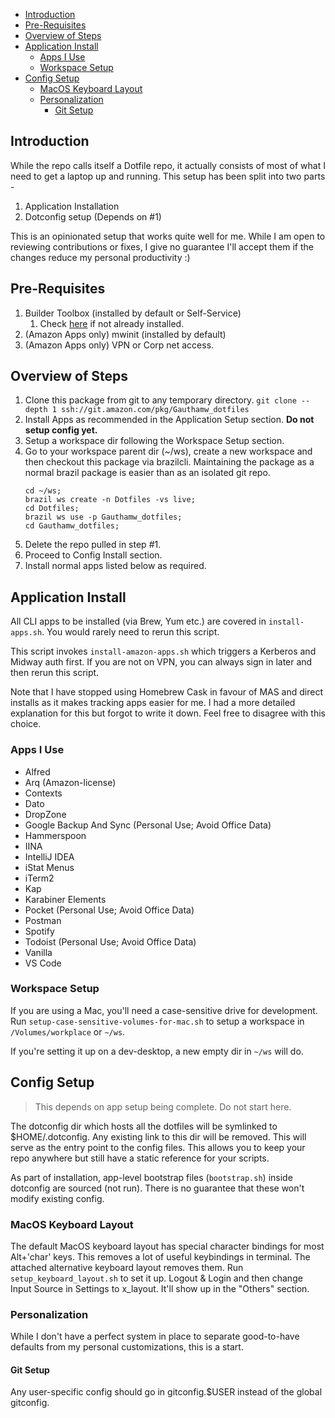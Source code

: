 - [Introduction](#introduction)
- [Pre-Requisites](#pre-requisites)
- [Overview of Steps](#overview-of-steps)
- [Application Install](#application-install)
  - [Apps I Use](#apps-i-use)
  - [Workspace Setup](#workspace-setup)
- [Config Setup](#config-setup)
  - [MacOS Keyboard Layout](#macos-keyboard-layout)
  - [Personalization](#personalization)
    - [Git Setup](#git-setup)

## Introduction
While the repo calls itself a Dotfile repo, it actually consists of most of what I need to get a laptop up and running. This setup has been split into two parts -
1. Application Installation
2. Dotconfig setup (Depends on #1)

This is an opinionated setup that works quite well for me. While I am open to reviewing contributions or fixes, I give no guarantee I'll accept them if the changes reduce my personal productivity :)

## Pre-Requisites
1. Builder Toolbox (installed by default or Self-Service)
   1. Check [here](https://builderhub.corp.amazon.com/docs/builder-toolbox/user-guide/getting-started.html) if not already installed.
2. (Amazon Apps only) mwinit (installed by default)
3. (Amazon Apps only) VPN or Corp net access.

## Overview of Steps
1. Clone this package from git to any temporary directory. `git clone --depth 1 ssh://git.amazon.com/pkg/Gauthamw_dotfiles`
2. Install Apps as recommended in the Application Setup section. **Do not setup config yet.**
3. Setup a workspace dir following the Workspace Setup section.
4. Go to your workspace parent dir (~/ws), create a new workspace and then checkout this package via brazilcli. Maintaining the package as a normal brazil package is easier than as an isolated git repo.
    ```
    cd ~/ws;
    brazil ws create -n Dotfiles -vs live;
    cd Dotfiles;
    brazil ws use -p Gauthamw_dotfiles;
    cd Gauthamw_dotfiles;
    ```
5. Delete the repo pulled in step #1.
6. Proceed to Config Install section.
7. Install normal apps listed below as required.

## Application Install
All CLI apps to be installed (via Brew, Yum etc.) are covered in `install-apps.sh`. You would rarely need to rerun this script.

This script invokes `install-amazon-apps.sh` which triggers a Kerberos and Midway auth first. If you are not on VPN, you can always sign in later and then rerun this script.

Note that I have stopped using Homebrew Cask in favour of MAS and direct installs as it makes tracking apps easier for me. I had a more detailed explanation for this but forgot to write it down. Feel free to disagree with this choice.

### Apps I Use
- Alfred
- Arq (Amazon-license)
- Contexts
- Dato
- DropZone
- Google Backup And Sync (Personal Use; Avoid Office Data)
- Hammerspoon
- IINA
- IntelliJ IDEA
- iStat Menus
- iTerm2
- Kap
- Karabiner Elements
- Pocket (Personal Use; Avoid Office Data)
- Postman
- Spotify
- Todoist (Personal Use; Avoid Office Data)
- Vanilla
- VS Code

### Workspace Setup
If you are using a Mac, you'll need a case-sensitive drive for development. Run `setup-case-sensitive-volumes-for-mac.sh` to setup a workspace in `/Volumes/workplace` or `~/ws`.

If you're setting it up on a dev-desktop, a new empty dir in `~/ws` will do.

## Config Setup
> This depends on app setup being complete. Do not start here.

The dotconfig dir which hosts all the dotfiles will be symlinked to $HOME/.dotconfig. Any existing link to this dir will be removed. This will serve as the entry point to the config files. This allows you to keep your repo anywhere but still have a static reference for your scripts.

As part of installation, app-level bootstrap files (`bootstrap.sh`) inside dotconfig are sourced (not run). There is no guarantee that these won't modify existing config.

### MacOS Keyboard Layout
The default MacOS keyboard layout has special character bindings for most Alt+'char' keys. This removes a lot of useful keybindings in terminal. The attached alternative keyboard layout removes them. Run `setup_keyboard_layout.sh` to set it up. Logout & Login and then change Input Source in Settings to x_layout. It'll show up in the "Others" section.


### Personalization
While I don't have a perfect system in place to separate good-to-have defaults from my personal customizations, this is a start.

#### Git Setup
Any user-specific config should go in gitconfig.$USER instead of the global gitconfig.
